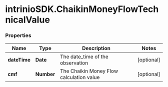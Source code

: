 # intrinioSDK.ChaikinMoneyFlowTechnicalValue

### Properties
Name | Type | Description | Notes
------------ | ------------- | ------------- | -------------
**dateTime** | **Date** | The date_time of the observation | [optional] 
**cmf** | **Number** | The Chaikin Money Flow calculation value | [optional] 



